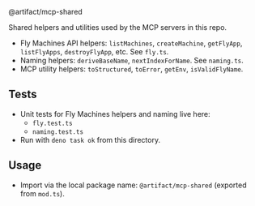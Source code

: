 @artifact/mcp-shared

Shared helpers and utilities used by the MCP servers in this repo.

- Fly Machines API helpers: `listMachines`, `createMachine`, `getFlyApp`,
  `listFlyApps`, `destroyFlyApp`, etc. See `fly.ts`.
- Naming helpers: `deriveBaseName`, `nextIndexForName`. See `naming.ts`.
- MCP utility helpers: `toStructured`, `toError`, `getEnv`, `isValidFlyName`.

## Tests

- Unit tests for Fly Machines helpers and naming live here:
  - `fly.test.ts`
  - `naming.test.ts`
- Run with `deno task ok` from this directory.

## Usage

- Import via the local package name: `@artifact/mcp-shared` (exported from
  `mod.ts`).

